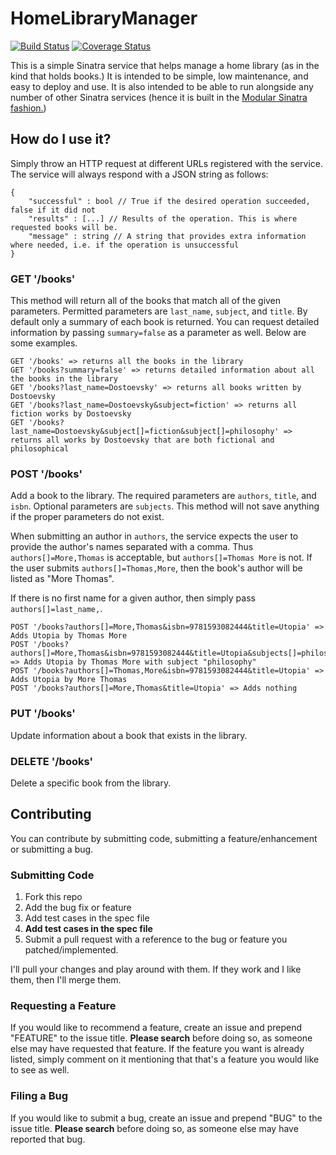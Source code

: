 # HomeLibraryManager

[![Build Status](https://travis-ci.org/cincospenguinos/HomeLibraryManager.svg?branch=master)](https://travis-ci.org/cincospenguinos/HomeLibraryManager)
[![Coverage Status](https://coveralls.io/repos/github/cincospenguinos/HomeLibraryManager/badge.svg?branch=master)](https://coveralls.io/github/cincospenguinos/HomeLibraryManager?branch=master)

This is a simple Sinatra service that helps manage a home library (as in the kind that holds books.) 
It is intended to be simple, low maintenance, and easy to deploy and use. It is also intended to be able
to run alongside any number of other Sinatra services (hence it is built in the [Modular Sinatra fashion.](http://www.sinatrarb.com/intro.html#Modular%20vs.%20Classic%20Style))

## How do I use it?

Simply throw an HTTP request at different URLs registered with the service. The service will always respond with a JSON
string as follows:

```
{
    "successful" : bool // True if the desired operation succeeded, false if it did not
    "results" : [...] // Results of the operation. This is where requested books will be.
    "message" : string // A string that provides extra information where needed, i.e. if the operation is unsuccessful
}
```

### GET '/books'

This method will return all of the books that match all of the given parameters. Permitted parameters
are `last_name`, `subject`, and `title`. By default only a summary of each book is returned.
You can request detailed information by passing `summary=false` as a parameter as well. Below
are some examples.

```
GET '/books' => returns all the books in the library
GET '/books?summary=false' => returns detailed information about all the books in the library
GET '/books?last_name=Dostoevsky' => returns all books written by Dostoevsky
GET '/books?last_name=Dostoevsky&subject=fiction' => returns all fiction works by Dostoevsky
GET '/books?last_name=Dostoevsky&subject[]=fiction&subject[]=philosophy' => returns all works by Dostoevsky that are both fictional and philosophical
```

### POST '/books'

Add a book to the library. The required parameters are `authors`, `title`, and `isbn`. Optional
parameters are `subjects`. This method will not save anything if the proper parameters do not
exist.

When submitting an author in `authors`, the service expects the user to provide the author's names
separated with a comma. Thus `authors[]=More,Thomas` is acceptable, but `authors[]=Thomas More`
is not. If the user submits `authors[]=Thomas,More`, then the book's author will be listed as 
"More Thomas".

If there is no first name for a given author, then simply pass `authors[]=last_name,`.

```
POST '/books?authors[]=More,Thomas&isbn=9781593082444&title=Utopia' => Adds Utopia by Thomas More
POST '/books?authors[]=More,Thomas&isbn=9781593082444&title=Utopia&subjects[]=philosophy' => Adds Utopia by Thomas More with subject "philosophy"
POST '/books?authors[]=Thomas,More&isbn=9781593082444&title=Utopia' => Adds Utopia by More Thomas
POST '/books?authors[]=More,Thomas&title=Utopia' => Adds nothing
```

### PUT '/books'

Update information about a book that exists in the library.

### DELETE '/books'

Delete a specific book from the library.

## Contributing

You can contribute by submitting code, submitting a feature/enhancement or submitting a bug.

### Submitting Code

1. Fork this repo
2. Add the bug fix or feature
3. Add test cases in the spec file
4. **Add test cases in the spec file**
5. Submit a pull request with a reference to the bug or feature you patched/implemented.

I'll pull your changes and play around with them. If they work and I like them, then I'll merge them.

### Requesting a Feature

If you would like to recommend a feature, create an issue and prepend "FEATURE" to the issue title. **Please search** before
doing so, as someone else may have requested that feature. If the feature you want is already listed, simply comment on it
mentioning that that's a feature you would like to see as well.

### Filing a Bug

If you would like to submit a bug, create an issue and prepend "BUG" to the issue title. **Please search** before
doing so, as someone else may have reported that bug. 

